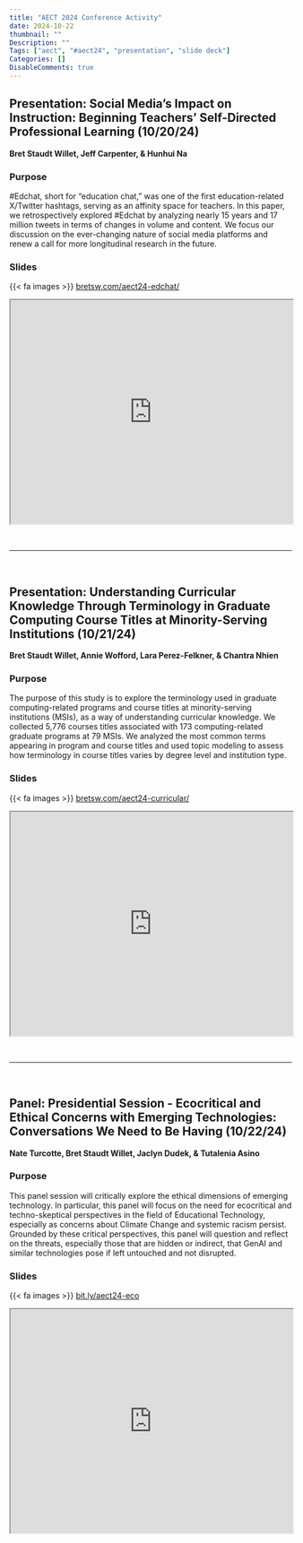 ```yaml
---
title: "AECT 2024 Conference Activity"
date: 2024-10-22
thumbnail: ""
Description: ""
Tags: ["aect", "#aect24", "presentation", "slide deck"]
Categories: []
DisableComments: true
---
```


## Presentation: Social Media’s Impact on Instruction: Beginning Teachers’ Self-Directed Professional Learning (10/20/24)

**Bret Staudt Willet, Jeff Carpenter, & Hunhui Na**

### Purpose

\#Edchat, short for “education chat,” was one of the first education-related X/Twitter hashtags, serving as an affinity space for teachers. In this paper, we retrospectively explored \#Edchat by analyzing nearly 15 years and 17 million tweets in terms of changes in volume and content. We focus our discussion on the ever-changing nature of social media platforms and renew a call for more longitudinal research in the future.

### Slides

{{< fa images >}} [bretsw.com/aect24-edchat/](https://bretsw.com/aect24-edchat/)

<iframe 
  id="AECT 2024 Presentation Slide Deck (Staudt Willet)" 
  title="AECT 2024 Presentation Slide Deck (Staudt Willet)"
  src="https://bretsw.com/aect24-edchat/" 
  width="100%" 
  height="400px"
>
</iframe>





<br><hr><br>

## Presentation: Understanding Curricular Knowledge Through Terminology in Graduate Computing Course Titles at Minority-Serving Institutions (10/21/24)

**Bret Staudt Willet, Annie Wofford, Lara Perez-Felkner, & Chantra Nhien**

### Purpose

The purpose of this study is to explore the terminology used in graduate computing-related programs and course titles at minority-serving institutions (MSIs), as a way of understanding curricular knowledge. We collected 5,776 courses titles associated with 173 computing-related graduate programs at 79 MSIs. We analyzed the most common terms appearing in program and course titles and used topic modeling to assess how terminology in course titles varies by degree level and institution type.

### Slides

{{< fa images >}} [bretsw.com/aect24-curricular/](https://bretsw.com/aect24-curricular/)

<iframe 
  id="AECT 2024 Presentation Slide Deck (Staudt Willet)"
  title="AECT 2024 Presentation Slide Deck (Staudt Willet)"
  src="https://bretsw.com/aect24-curricular/" 
  width="100%" 
  height="400px"
>
</iframe>





<br><hr><br>

## Panel: Presidential Session - Ecocritical and Ethical Concerns with Emerging Technologies: Conversations We Need to Be Having (10/22/24)

**Nate Turcotte, Bret Staudt Willet, Jaclyn Dudek, & Tutalenia Asino**

### Purpose

This panel session will critically explore the ethical dimensions of emerging technology. In particular, this panel will focus on the need for ecocritical and techno-skeptical perspectives in the field of Educational Technology, especially as concerns about Climate Change and systemic racism persist. Grounded by these critical perspectives, this panel will question and reflect on the threats, especially those that are hidden or indirect, that GenAI and similar technologies pose if left untouched and not disrupted.

### Slides

{{< fa images >}} [bit.ly/aect24-eco](https://bit.ly/aect24-eco)

<iframe 
  src="https://docs.google.com/presentation/d/e/2PACX-1vR8ybWx9DxJL-lGlKD9pTCgRGDB6Ax5j8VN19ADGEsTMQRtW8oFCf7WDWp3mNvG9vQT6Mfw1foWm_Oo/embed?start=false&loop=true&delayms=5000" 
  width="100%" 
  height="400" 
  allowfullscreen="true" 
  mozallowfullscreen="true" 
  webkitallowfullscreen="true"
>
</iframe>
